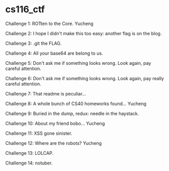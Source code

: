 # cs116_ctf

Challenge 1: ROTten to the Core. Yucheng

Challenge 2: I hope I didn't make this too easy: another flag is on the blog.

Challenge 3: .git the FLAG.

Challenge 4: All your base64 are belong to us.

Challenge 5: Don't ask me if something looks wrong. Look again, pay careful attention.

Challenge 6: Don't ask me if something looks wrong. Look again, pay really careful attention.

Challenge 7: That readme is peculiar...

Challenge 8: A whole bunch of CS40 homeworks found... Yucheng

Challenge 9: Buried in the dump, redux: needle in the haystack.

Challenge 10: About my friend bobo... Yucheng

Challenge 11: XSS gone sinister.

Challenge 12: Where are the robots? Yucheng

Challenge 13: LOLCAP.

Challenge 14: notuber.
